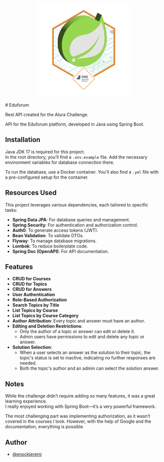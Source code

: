 <p align="center">
  <img src="https://raw.githubusercontent.com/enockjeremi/eduforum-api/refs/heads/main/src/main/resources/static/badge.png" alt="Eduforum Logo" width="300">
</p>
# Eduforum

Rest API created for the Alura Challenge.

API for the Eduforum platform, developed in Java using Spring Boot.

## Installation

Java JDK 17 is required for this project.  
In the root directory, you'll find a `.env.example` file. Add the necessary environment variables for database connection there.

To run the database, use a Docker container. You'll also find a `.yml` file with a pre-configured setup for the container.

## Resources Used

This project leverages various dependencies, each tailored to specific tasks:

- **Spring Data JPA**: For database queries and management.
- **Spring Security**: For authentication and authorization control.
- **Auth0**: To generate access tokens (JWT).
- **Bean Validation**: To validate DTOs.
- **Flyway**: To manage database migrations.
- **Lombok**: To reduce boilerplate code.
- **Spring Doc (OpenAPI)**: For API documentation.

## Features

- **CRUD for Courses**
- **CRUD for Topics**
- **CRUD for Answers**
- **User Authentication**
- **Role-Based Authorization**
- **Search Topics by Title**
- **List Topics by Course**
- **List Topics by Course Category**
- **Author Attribution**: Every topic and answer must have an author.
- **Editing and Deletion Restrictions**:
    - Only the author of a topic or answer can edit or delete it.
    - Admin users have permissions to edit and delete any topic or answer.
- **Solution Selection**:
    - When a user selects an answer as the solution to their topic, the topic's status is set to inactive, indicating no further responses are needed.
    - Both the topic's author and an admin can select the solution answer.

## Notes

While the challenge didn’t require adding so many features, it was a great learning experience.  
I really enjoyed working with Spring Boot—it’s a very powerful framework.

The most challenging part was implementing authorization, as it wasn’t covered in the courses I took. However, with the help of Google and the documentation, everything is possible.

## Author

- [@enockjeremi](https://www.github.com/enockjeremi)

